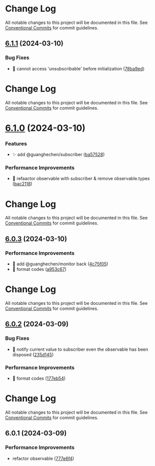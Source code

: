 # Change Log

All notable changes to this project will be documented in this file. See
[Conventional Commits](https://conventionalcommits.org) for commit guidelines.

## [6.1.1](https://github.com/guanghechen/sora/compare/@guanghechen/observable@6.1.0...@guanghechen/observable@6.1.1) (2024-03-10)

### Bug Fixes

- 🐛 cannot access 'unsubscribable' before initialization
  ([78ba9ed](https://github.com/guanghechen/sora/commit/78ba9ed20e47cb0a5f107c3c34783c8b2da9263c))

# Change Log

All notable changes to this project will be documented in this file. See
[Conventional Commits](https://conventionalcommits.org) for commit guidelines.

# [6.1.0](https://github.com/guanghechen/sora/compare/@guanghechen/observable@6.0.3...@guanghechen/observable@6.1.0) (2024-03-10)

### Features

- ✨ add @guanghechen/subscriber
  ([ba57528](https://github.com/guanghechen/sora/commit/ba575283cd159e21896dfab062eff0b5da216757))

### Performance Improvements

- 🎨 refaactor observable with subscriber & remove observable.types
  ([bac2118](https://github.com/guanghechen/sora/commit/bac211888713cac920154efb593dbbcf903ab33e))

# Change Log

All notable changes to this project will be documented in this file. See
[Conventional Commits](https://conventionalcommits.org) for commit guidelines.

## [6.0.3](https://github.com/guanghechen/sora/compare/@guanghechen/observable@6.0.2...@guanghechen/observable@6.0.3) (2024-03-10)

### Performance Improvements

- 🎨 add @guanghechen/monitor back
  ([4c75f05](https://github.com/guanghechen/sora/commit/4c75f05441f57eb2428c086aea20c733f4a730c5))
- 🎨 format codes
  ([a953c67](https://github.com/guanghechen/sora/commit/a953c67ba19389b6b14bc829361d9ca406c24059))

# Change Log

All notable changes to this project will be documented in this file. See
[Conventional Commits](https://conventionalcommits.org) for commit guidelines.

## [6.0.2](https://github.com/guanghechen/sora/compare/@guanghechen/observable@6.0.1...@guanghechen/observable@6.0.2) (2024-03-09)

### Bug Fixes

- 🐛 notify current value to subscriber even the observable has been disposed
  ([235d145](https://github.com/guanghechen/sora/commit/235d145c7f159f66a4a1f407e7156e601d85f1e4))

### Performance Improvements

- :art: format codes
  ([177eb54](https://github.com/guanghechen/sora/commit/177eb5407fe9209269541a327d42084901a63090))

# Change Log

All notable changes to this project will be documented in this file. See
[Conventional Commits](https://conventionalcommits.org) for commit guidelines.

## 6.0.1 (2024-03-09)

### Performance Improvements

- refactor observable
  ([777e6f4](https://github.com/guanghechen/sora/commit/777e6f41c958416a8e0f0cf9f23f9dfaac51d7c0))
